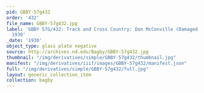 ```yaml
---
pid: GBBY-57g432
order: '432'
file_name: GBBY-57g432.jpg
label: 'GBBY 57G/432: Track and Cross Country: Don McConville (Damaged Negative) -
  1930'
_date: '1930'
object_type: glass plate negative
source: http://archives.nd.edu/Bagby/GBBY-57g432.jpg
thumbnail: "/img/derivatives/simple/GBBY-57g432/thumbnail.jpg"
manifest: "/img/derivatives/iiif/images/GBBY-57g432/manifest.json"
full: "/img/derivatives/simple/GBBY-57g432/full.jpg"
layout: generic_collection_item
collection: bagby
---
```

